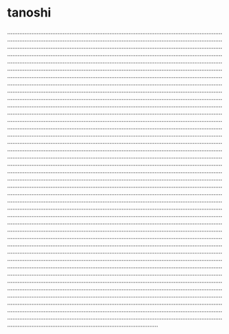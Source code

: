 # tanoshi
.......................................................................................................................................................................................................................................................................................................................................................................................................................................................................................................................................................................................................................................................................................................................................................................................................................................................................................................................................................................................................................................................................................................................................................................................................................................................................................................................................................................................................................................................................................................................................................................................................................................................................................................................................................................................................................................................................................................................................................................................................................................................................................................................................................................................................................................................................................................................................................................................................................................................................................................................................................................................................................................................................................................................................................................................................................................................................................................................................................................................................................................................................................................................................................................................................................................................................................................................................................................................................................................................................................................................................................................................................................................................................................................................................................................................................................................................................................................................................................................................................................................................................................................................................................................................................................................................................................................................................................................................................................................................................................................................................................................................................................................................................................................................................................................................................................................................................................................................................................................................................................................................................................................................................................................................................................................................